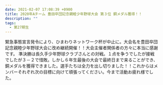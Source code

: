 ```yaml
---
date: 2021-02-07 17:08:39 +0900
title: 2020年Aチーム 豊田卒団記念親睦少年野球大会 第３位 銅メダル獲得！！
description: ""
tags:
  - 第27期生
---
```

緊急事態宣言発令により、ひまわりネットワーク杯が中止に。大会名を豊田卒団記念親睦少年野球大会に改め継続開催！！大会主催者関係者の方々に本当に感謝です。
準決勝は長久手少年野球クラブさんとの対戦。１点を争うでしたが接戦でしたが３－２で惜敗。しかし６年生最後の大会で最終日まで来ることができ、銅メダルを獲得できました。選手たちは全力を出し切りました！！これからはメンバーそれぞれ次の目標に向けて頑張ってください。今まで活動お疲れ様でした。